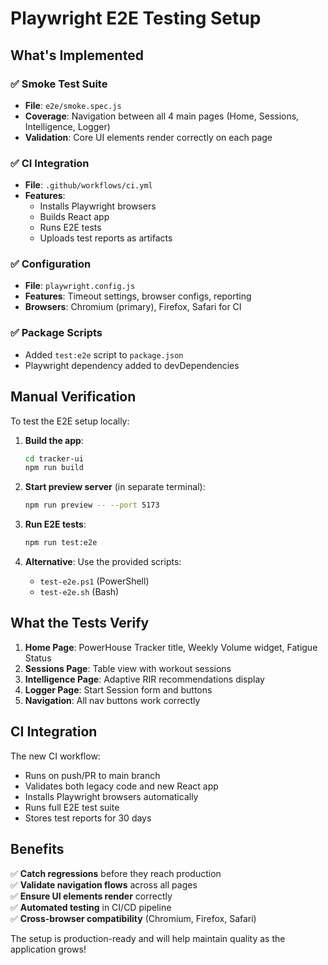 # Playwright E2E Testing Setup

## What's Implemented

### ✅ Smoke Test Suite
- **File**: `e2e/smoke.spec.js`
- **Coverage**: Navigation between all 4 main pages (Home, Sessions, Intelligence, Logger)
- **Validation**: Core UI elements render correctly on each page

### ✅ CI Integration  
- **File**: `.github/workflows/ci.yml`
- **Features**: 
  - Installs Playwright browsers
  - Builds React app
  - Runs E2E tests
  - Uploads test reports as artifacts

### ✅ Configuration
- **File**: `playwright.config.js`
- **Features**: Timeout settings, browser configs, reporting
- **Browsers**: Chromium (primary), Firefox, Safari for CI

### ✅ Package Scripts
- Added `test:e2e` script to `package.json`
- Playwright dependency added to devDependencies

## Manual Verification

To test the E2E setup locally:

1. **Build the app**:
   ```bash
   cd tracker-ui
   npm run build
   ```

2. **Start preview server** (in separate terminal):
   ```bash
   npm run preview -- --port 5173
   ```

3. **Run E2E tests**:
   ```bash
   npm run test:e2e
   ```

4. **Alternative**: Use the provided scripts:
   - `test-e2e.ps1` (PowerShell)
   - `test-e2e.sh` (Bash)

## What the Tests Verify

1. **Home Page**: PowerHouse Tracker title, Weekly Volume widget, Fatigue Status
2. **Sessions Page**: Table view with workout sessions
3. **Intelligence Page**: Adaptive RIR recommendations display
4. **Logger Page**: Start Session form and buttons
5. **Navigation**: All nav buttons work correctly

## CI Integration

The new CI workflow:
- Runs on push/PR to main branch
- Validates both legacy code and new React app
- Installs Playwright browsers automatically
- Runs full E2E test suite
- Stores test reports for 30 days

## Benefits

✅ **Catch regressions** before they reach production  
✅ **Validate navigation flows** across all pages  
✅ **Ensure UI elements render** correctly  
✅ **Automated testing** in CI/CD pipeline  
✅ **Cross-browser compatibility** (Chromium, Firefox, Safari)  

The setup is production-ready and will help maintain quality as the application grows!
